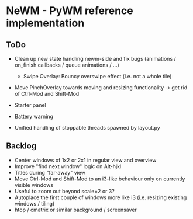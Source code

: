 # NeWM - PyWM reference implementation

## ToDo

- Clean up new state handling newm-side and fix bugs (animations / on_finish callbacks / queue animations / ...)
    - Swipe Overlay: Bouncy overswipe effect (i.e. not a whole tile)
- Move PinchOverlay towards moving and resizing functionality -> get rid of Ctrl-Mod and Shift-Mod

- Starter panel
- Battery warning
- Unified handling of stoppable threads spawned by layout.py


## Backlog

- Center windows of 1x2 or 2x1 in regular view and overview
- Improve "find next window" logic on Alt-hjkl
- Titles during "far-away" view
- Move Ctrl-Mod and Shift-Mod to an i3-like behaviour only on currently visible windows
- Useful to zoom out beyond scale=2 or 3?
- Autoplace the first couple of windows more like i3 (i.e. resizing existing windows / tiling)
- htop / cmatrix or similar background / screensaver
